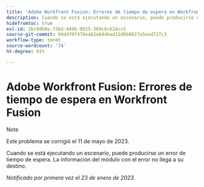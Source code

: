 ```yaml
---
title: 'Adobe Workfront Fusion: Errores de tiempo de espera en Workfront Fusion'
description: Cuando se está ejecutando un escenario, puede producirse un error de tiempo de espera. La información del módulo con el error no llega a su destino.
hidefromtoc: true
exl-id: 2bc0db8e-73bd-449b-9025-369c8c62dcc5
source-git-commit: 94dd70f476ea62a644bad32d8b0627a5ead737c3
workflow-type: tm+mt
source-wordcount: '74'
ht-degree: 91%

---
```


# Adobe Workfront Fusion: Errores de tiempo de espera en Workfront Fusion

>[!NOTE]
>
>Este problema se corrigió el 11 de mayo de 2023.

Cuando se está ejecutando un escenario, puede producirse un error de tiempo de espera. La información del módulo con el error no llega a su destino.

_Notificado por primera vez el 23 de enero de 2023._
